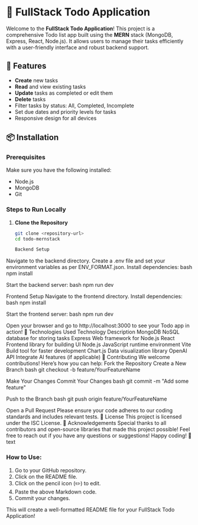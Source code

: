 # 🚀 FullStack Todo Application

Welcome to the **FullStack Todo Application**! This project is a comprehensive Todo list app built using the **MERN** stack (MongoDB, Express, React, Node.js). It allows users to manage their tasks efficiently with a user-friendly interface and robust backend support.

## 🌟 Features

- **Create** new tasks
- **Read** and view existing tasks
- **Update** tasks as completed or edit them
- **Delete** tasks
- Filter tasks by status: All, Completed, Incomplete
- Set due dates and priority levels for tasks
- Responsive design for all devices

## 📦 Installation

### Prerequisites

Make sure you have the following installed:

- Node.js
- MongoDB
- Git

### Steps to Run Locally

1. **Clone the Repository**
   ```bash
   git clone <repository-url>
   cd todo-mernstack

   Backend Setup
Navigate to the backend directory.
Create a .env file and set your environment variables as per ENV_FORMAT.json.
Install dependencies:
bash
npm install

Start the backend server:
bash
npm run dev

Frontend Setup
Navigate to the frontend directory.
Install dependencies:
bash
npm install

Start the frontend server:
bash
npm run dev

Open your browser and go to http://localhost:3000 to see your Todo app in action!
🎨 Technologies Used
Technology	Description
MongoDB	NoSQL database for storing tasks
Express	Web framework for Node.js
React	Frontend library for building UI
Node.js	JavaScript runtime environment
Vite	Build tool for faster development
Chart.js	Data visualization library
OpenAI API	Integrate AI features (if applicable)
🤝 Contributing
We welcome contributions! Here’s how you can help:
Fork the Repository
Create a New Branch
bash
git checkout -b feature/YourFeatureName

Make Your Changes
Commit Your Changes
bash
git commit -m "Add some feature"

Push to the Branch
bash
git push origin feature/YourFeatureName

Open a Pull Request
Please ensure your code adheres to our coding standards and includes relevant tests.
📜 License
This project is licensed under the ISC License.
🎉 Acknowledgements
Special thanks to all contributors and open-source libraries that made this project possible! Feel free to reach out if you have any questions or suggestions! Happy coding! 🎉
text

### How to Use:
1. Go to your GitHub repository.
2. Click on the README file.
3. Click on the pencil icon (✏️) to edit.
4. Paste the above Markdown code.
5. Commit your changes.

This will create a well-formatted README file for your FullStack Todo Application!




